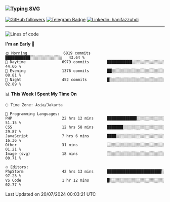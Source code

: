 ### [![Typing SVG](https://readme-typing-svg.herokuapp.com?font=lato&size=22&lines=Hi+There+👋)](https://git.io/typing-svg) 

[![GitHub followers](https://img.shields.io/github/followers/hanifazzuhdi?label=Follow&style=social)](https://github.com/hanifazzuhdi/?tab=follow) 
[![Telegram Badge](https://img.shields.io/badge/-hanif0198-blue?style=social&logo=telegram&link=https://www.t.me/hanif0198/)](https://www.t.me/hanif0198/) 
[![Linkedin: hanifazzuhdi](https://img.shields.io/badge/-hanifazzuhdi-blue?style=flat-square&logo=Linkedin&logoColor=white&link=https://www.linkedin.com/in/hanif-az-zuhdi-69688019b/)](https://www.linkedin.com/in/hanif-az-zuhdi-69688019b/) 

<hr/>

<!--START_SECTION:waka-->
![Lines of code](https://img.shields.io/badge/From%20Hello%20World%20I%27ve%20Written-59.8%20million%20lines%20of%20code-blue)

**I'm an Early 🐤** 

```text
🌞 Morning                6819 commits        ███████████░░░░░░░░░░░░░░   43.64 % 
🌆 Daytime                6979 commits        ███████████░░░░░░░░░░░░░░   44.66 % 
🌃 Evening                1376 commits        ██░░░░░░░░░░░░░░░░░░░░░░░   08.81 % 
🌙 Night                  452 commits         █░░░░░░░░░░░░░░░░░░░░░░░░   02.89 % 
```


📊 **This Week I Spent My Time On** 

```text
🕑︎ Time Zone: Asia/Jakarta

💬 Programming Languages: 
PHP                      22 hrs 12 mins      █████████████░░░░░░░░░░░░   51.15 % 
CSS                      12 hrs 58 mins      ███████░░░░░░░░░░░░░░░░░░   29.87 % 
JavaScript               7 hrs 6 mins        ████░░░░░░░░░░░░░░░░░░░░░   16.36 % 
Other                    31 mins             ░░░░░░░░░░░░░░░░░░░░░░░░░   01.21 % 
Image (svg)              18 mins             ░░░░░░░░░░░░░░░░░░░░░░░░░   00.71 % 

🔥 Editors: 
PhpStorm                 42 hrs 13 mins      ████████████████████████░   97.23 % 
VS Code                  1 hr 12 mins        █░░░░░░░░░░░░░░░░░░░░░░░░   02.77 % 
```


 Last Updated on 20/07/2024 00:03:21 UTC
<!--END_SECTION:waka-->
